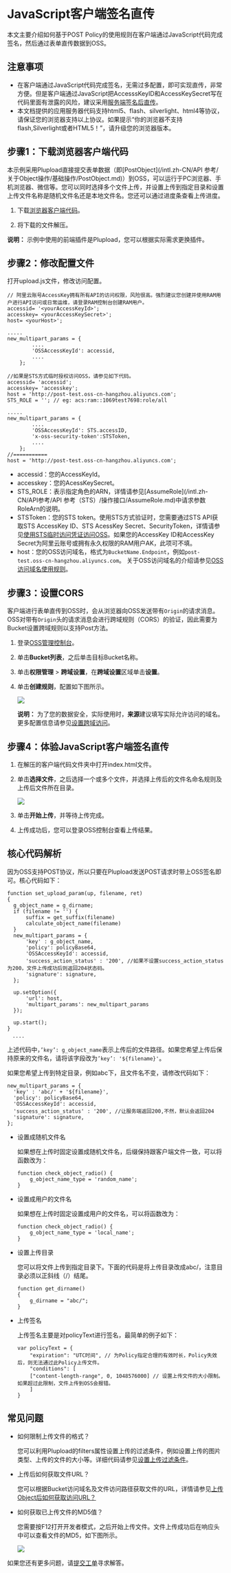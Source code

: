 # JavaScript客户端签名直传

本文主要介绍如何基于POST Policy的使用规则在客户端通过JavaScript代码完成签名，然后通过表单直传数据到OSS。

## 注意事项

-   在客户端通过JavaScript代码完成签名，无需过多配置，即可实现直传，非常方便。但是客户端通过JavaScript把AccesssKeyID和AccessKeySecret写在代码里面有泄露的风险，建议采用[服务端签名后直传](/intl.zh-CN/最佳实践/Web端上传数据至OSS/Web端PostObject直传实践/服务端签名后直传.md)。
-   本文档提供的应用服务器代码支持html5、flash、silverlight、html4等协议，请保证您的浏览器支持以上协议。如果提示“你的浏览器不支持flash,Silverlight或者HTML5！”，请升级您的浏览器版本。

## 步骤1：下载浏览器客户端代码

本示例采用Plupload直接提交表单数据（即[PostObject](/intl.zh-CN/API 参考/关于Object操作/基础操作/PostObject.md)）到OSS，可以运行于PC浏览器、手机浏览器、微信等。您可以同时选择多个文件上传，并设置上传到指定目录和设置上传文件名称是随机文件名还是本地文件名。您还可以通过进度条查看上传进度。

1.  下载[浏览器客户端代码](https://gosspublic.alicdn.com/doc/oss-h5-upload-js-direct.zip)。

2.  将下载的文件解压。


**说明：** 示例中使用的前端插件是Plupload，您可以根据实际需求更换插件。

## 步骤2：修改配置文件

打开upload.js文件，修改访问配置。

```
// 阿里云账号AccessKey拥有所有API的访问权限，风险很高。强烈建议您创建并使用RAM用户进行API访问或日常运维，请登录RAM控制台创建RAM用户。
accessid= '<yourAccessKeyId>';
accesskey= <yourAccessKeySecret>';
host= <yourHost>';

.....
new_multipart_params = {
        ....
        'OSSAccessKeyId': accessid, 
        ....
    };

//如果是STS方式临时授权访问OSS，请参见如下代码。
accessid= 'accessid';
accesskey= 'accesskey';
host = 'http://post-test.oss-cn-hangzhou.aliyuncs.com';
STS_ROLE = ''; // eg: acs:ram::1069test7698:role/all

.....
new_multipart_params = {
        ....
        'OSSAccessKeyId': STS.accessID, 
        'x-oss-security-token':STSToken,
        ....
    };
//===========
host = 'http://post-test.oss-cn-hangzhou.aliyuncs.com';
```

-   accessid：您的AccessKeyId。
-   accesskey：您的AcessKeySecret。
-   STS\_ROLE：表示指定角色的ARN，详情请参见[AssumeRole](/intl.zh-CN/API参考/API 参考（STS）/操作接口/AssumeRole.md)中请求参数RoleArn的说明。
-   STSToken：您的STS token。使用STS方式验证时，您需要通过STS API获取STS AccessKey ID、STS AcessKey Secret、SecurityToken，详情请参见[使用STS临时访问凭证访问OSS](/intl.zh-CN/开发指南/数据安全/访问控制/使用STS临时访问凭证访问OSS.md)。如果您的AccessKey ID和AccessKey Secret为阿里云账号或拥有永久权限的RAM用户AK，此项可不填。
-   host：您的OSS访问域名，格式为`BucketName.Endpoint`，例如`post-test.oss-cn-hangzhou.aliyuncs.com`。 关于OSS访问域名的介绍请参见[OSS访问域名使用规则](/intl.zh-CN/开发指南/访问域名（Endpoint）/OSS访问域名使用规则.md)。

## 步骤3：设置CORS

客户端进行表单直传到OSS时，会从浏览器向OSS发送带有`Origin`的请求消息。OSS对带有`Origin`头的请求消息会进行跨域规则（CORS）的验证，因此需要为Bucket设置跨域规则以支持Post方法。

1.  登录[OSS管理控制台](https://oss.console.aliyun.com/)。

2.  单击**Bucket列表**，之后单击目标Bucket名称。

3.  单击**权限管理** \> **跨域设置**，在**跨域设置**区域单击**设置**。

4.  单击**创建规则**，配置如下图所示。

    ![](https://static-aliyun-doc.oss-accelerate.aliyuncs.com/assets/img/zh-CN/9354449951/p12308.png)

    **说明：** 为了您的数据安全，实际使用时，**来源**建议填写实际允许访问的域名。更多配置信息请参见[设置跨域访问](/intl.zh-CN/控制台用户指南/存储空间管理/权限管理/设置跨域访问.md)。


## 步骤4：体验JavaScript客户端签名直传

1.  在解压的客户端代码文件夹中打开index.html文件。

2.  单击**选择文件**，之后选择一个或多个文件，并选择上传后的文件名命名规则及上传后文件所在目录。

    ![](https://static-aliyun-doc.oss-accelerate.aliyuncs.com/assets/img/zh-CN/9354449951/p62322.png)

3.  单击**开始上传**，并等待上传完成。

4.  上传成功后，您可以登录OSS控制台查看上传结果。


## 核心代码解析

因为OSS支持POST协议，所以只要在Plupload发送POST请求时带上OSS签名即可。核心代码如下：

```
function set_upload_param(up, filename, ret)
{
  g_object_name = g_dirname;
  if (filename != '') {
      suffix = get_suffix(filename)
      calculate_object_name(filename)
  }
  new_multipart_params = {
      'key' : g_object_name,
      'policy': policyBase64,
      'OSSAccessKeyId': accessid,
      'success_action_status' : '200', //如果不设置success_action_status为200，文件上传成功后则返回204状态码。
      'signature': signature,
  };

  up.setOption({
      'url': host,
      'multipart_params': new_multipart_params
  });

  up.start();
}
　....
```

上述代码中，`’key’: g_object_name`表示上传后的文件路径。如果您希望上传后保持原来的文件名，请将该字段改为`’key’: '${filename}'`。

如果您希望上传到特定目录，例如abc下，且文件名不变，请修改代码如下：

```
new_multipart_params = {
  'key' : 'abc/' + '${filename}',
  'policy': policyBase64,
  'OSSAccessKeyId': accessid,
  'success_action_status' : '200', //让服务端返回200,不然，默认会返回204
  'signature': signature,
};
```

-   设置成随机文件名

    如果想在上传时固定设置成随机文件名，后缀保持跟客户端文件一致，可以将函数改为：

    ```
    function check_object_radio() {
        g_object_name_type = 'random_name';
    }
    ```

-   设置成用户的文件名

    如果想在上传时固定设置成用户的文件名，可以将函数改为：

    ```
    function check_object_radio() {
        g_object_name_type = 'local_name';
    }
    ```

-   设置上传目录

    您可以将文件上传到指定目录下。下面的代码是将上传目录改成abc/，注意目录必须以正斜线（/）结尾。

    ```
    function get_dirname()
    {
        g_dirname = "abc/"; 
    }
    ```

-   上传签名

    上传签名主要是对policyText进行签名，最简单的例子如下：

    ```
    var policyText = {
        "expiration": "UTC时间", // 为Policy指定合理的有效时长，Policy失效后，则无法通过此Policy上传文件。
        "conditions": [
        ["content-length-range", 0, 1048576000] // 设置上传文件的大小限制。如果超过此限制，文件上传到OSS会报错。
        ]
    }
    ```


## 常见问题

-   如何限制上传文件的格式？

    您可以利用Plupload的filters属性设置上传的过滤条件，例如设置上传的图片类型、上传的文件的大小等。详细代码请参见[设置上传过滤条件](/intl.zh-CN/最佳实践/Web端上传数据至OSS/Web端PostObject直传实践/服务端签名直传并设置上传回调.md)。

-   上传后如何获取文件URL？

    您可以根据Bucket访问域名及文件访问路径获取文件的URL，详情请参见[上传Object后如何获取访问URL？](/intl.zh-CN/开发指南/对象/文件（Object）/常见问题/上传Object后如何获取访问URL？.md)

-   如何获取已上传文件的MD5值？

    您需要按F12打开开发者模式，之后开始上传文件。文件上传成功后在响应头中可以查看文件的MD5，如下图所示。

    ![](https://static-aliyun-doc.oss-accelerate.aliyuncs.com/assets/img/zh-CN/9354449951/p64542.png)


如果您还有更多问题，请[提交工单](https://workorder-intl.console.aliyun.com/?spm=5176.2020520001.nav-right.ditem-sub.433c12d26HHFbc#/ticket/createIndex)寻求解答。

